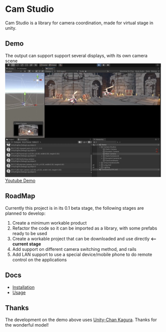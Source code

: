 # Cam Studio
Cam Studio is a library for camera coordination, made for virtual stage in unity.


## Demo
The output can support support several displays, with its own camera scene
![demo ScreenShot](./docs/assets/images/camStudioDemo.png)
[Youtube Demo](https://youtu.be/FwJzL46QnvU)

## RoadMap
Currently this project is in its 0.1 beta stage, the following stages are planned to develop:
1. Create a minimum workable product 
2. Refactor the code so it can be imported as a library, with some prefabs ready to be used
3. Create a workable project that can be downloaded and use directly **<-- current stage**
4. Add support on different camera switching method, and rails
5. Add LAN support to use a special device/mobile phone to do remote control on the applications

## Docs
- [Installation](./docs/installation.md)
- [Usage](./docs/Usage.md)

## Thanks
The development on the demo above uses [Unity-Chan Kagura](https://unity-chan.com/contents/news/unitychankagura/). Thanks for the wonderful model!